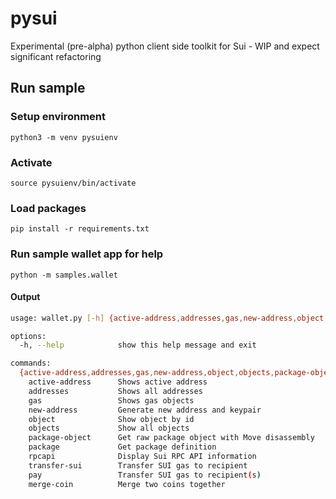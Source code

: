 # pysui

Experimental (pre-alpha) python client side toolkit for Sui - WIP and expect significant refactoring

## Run sample
### Setup environment
`python3 -m venv pysuienv`

### Activate
`source pysuienv/bin/activate`

### Load packages
`pip install -r requirements.txt`

### Run sample wallet app for help
`python -m samples.wallet`

#### Output
```bash
usage: wallet.py [-h] {active-address,addresses,gas,new-address,object,objects,package-object,package,rpcapi,transfer-sui,pay,merge-coin} ...

options:
  -h, --help            show this help message and exit

commands:
  {active-address,addresses,gas,new-address,object,objects,package-object,package,rpcapi,transfer-sui,pay,merge-coin}
    active-address      Shows active address
    addresses           Shows all addresses
    gas                 Shows gas objects
    new-address         Generate new address and keypair
    object              Show object by id
    objects             Show all objects
    package-object      Get raw package object with Move disassembly
    package             Get package definition
    rpcapi              Display Sui RPC API information
    transfer-sui        Transfer SUI gas to recipient
    pay                 Transfer SUI gas to recipient(s)
    merge-coin          Merge two coins together
```